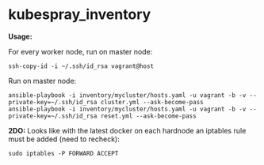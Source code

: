 # kubespray_inventory

**Usage:**

For every worker node, run on master node: 
```
ssh-copy-id -i ~/.ssh/id_rsa vagrant@host
```
Run on master node:
```cd kubespray
ansible-playbook -i inventory/mycluster/hosts.yaml -u vagrant -b -v --private-key=~/.ssh/id_rsa cluster.yml --ask-become-pass
ansible-playbook -i inventory/mycluster/hosts.yaml -u vagrant -b -v --private-key=~/.ssh/id_rsa reset.yml --ask-become-pass
```

**2DO:**
Looks like with the latest docker on each hardnode an iptables rule must be added (need to recheck):
```
sudo iptables -P FORWARD ACCEPT 
```
